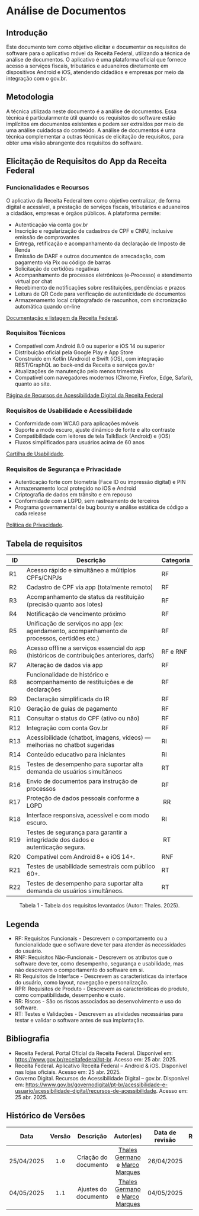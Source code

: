# Análise de Documentos

## Introdução

Este documento tem como objetivo elicitar e documentar os requisitos de software para o aplicativo móvel da Receita Federal, utilizando a técnica de análise de documentos. O aplicativo é uma plataforma oficial que fornece acesso a serviços fiscais, tributários e aduaneiros diretamente em dispositivos Android e iOS, atendendo cidadãos e empresas por meio da integração com o gov.br.

## Metodologia

A técnica utilizada neste documento é a análise de documentos. Essa técnica é particularmente útil quando os requisitos do software estão implícitos em documentos existentes e podem ser extraídos por meio de uma análise cuidadosa do conteúdo. A análise de documentos é uma técnica complementar a outras técnicas de elicitação de requisitos, para obter uma visão abrangente dos requisitos do software.

## Elicitação de Requisitos do App da Receita Federal

### Funcionalidades e Recursos

O aplicativo da Receita Federal tem como objetivo centralizar, de forma digital e acessível, a prestação de serviços fiscais, tributários e aduaneiros a cidadãos, empresas e órgãos públicos. A plataforma permite:

- Autenticação via conta gov.br
- Inscrição e regularização de cadastros de CPF e CNPJ, inclusive emissão de comprovantes
- Entrega, retificação e acompanhamento da declaração de Imposto de Renda
- Emissão de DARF e outros documentos de arrecadação, com pagamento via Pix ou código de barras
- Solicitação de certidões negativas
- Acompanhamento de processos eletrônicos (e‑Processo) e atendimento virtual por chat
- Recebimento de notificações sobre restituições, pendências e prazos
- Leitura de QR Code para verificação de autenticidade de documentos
- Armazenamento local criptografado de rascunhos, com sincronização automática quando on‑line

[Documentação e listagem da Receita Federal](https://www.gov.br/pt-br/sitemap).

### Requisitos Técnicos

- Compatível com Android 8.0 ou superior e iOS 14 ou superior
- Distribuição oficial pela Google Play e App Store
- Construído em Kotlin (Android) e Swift (iOS), com integração REST/GraphQL ao back‑end da Receita e serviços gov.br
- Atualizações de manutenção pelo menos trimestrais
- Compatível com navegadores modernos (Chrome, Firefox, Edge, Safari), quanto ao site.

[Página de Recursos de Acessibilidade Digital da Receita Federal](https://www.gov.br/governodigital/pt-br/acessibilidade-e-usuario/acessibilidade-digital/recursos-de-acessibilidade)

### Requisitos de Usabilidade e Acessibilidade

- Conformidade com WCAG para aplicações móveis
- Suporte a modo escuro, ajuste dinâmico de fonte e alto contraste
- Compatibilidade com leitores de tela TalkBack (Android) e (iOS)
- Fluxos simplificados para usuários acima de 60 anos

[Cartilha de Usabilidade](https://epwg.governoeletronico.gov.br/cartilha-usabilidade.html).

### Requisitos de Segurança e Privacidade

- Autenticação forte com biometria (Face ID ou impressão digital) e PIN
- Armazenamento local protegido no iOS e Android 
- Criptografia de dados em trânsito e em repouso
- Conformidade com a LGPD, sem rastreamento de terceiros
- Programa governamental de bug bounty e análise estática de código a cada release

[Política de Privacidade](https://www.gov.br/pt-br/termos-de-uso).

## Tabela de requisitos

| ID    | Descrição                                                                                    | Categoria |
| ----- | -------------------------------------------------------------------------------------------- | --------- |
| R1    | Acesso rápido e simultâneo a múltiplos CPFs/CNPJs                                            | RF        |
| R2    | Cadastro de CPF via app (totalmente remoto)                                                  | RF        |
| R3 | Acompanhamento de status da restituição (precisão quanto aos lotes)                          | RF        |
| R4 | Notificação de vencimento próximo                                                            | RF        |
| R5 | Unificação de serviços no app (ex: agendamento, acompanhamento de processos, certidões etc.) | RF        |
| R6 | Acesso offline a serviços essencial do app (históricos de contribuições anteriores, darfs)   | RF e RNF  |
| R7 | Alteração de dados via app  | RF |
| R8 | Funcionalidade de histórico e acompanhamento de restituições e de declarações                | RF        |
| R9 | Declaração simplificada do IR                                                                | RF        |
| R10 | Geração de guias de pagamento                                                                | RF        |
| R11 | Consultar o status do CPF (ativo ou não)                                                     | RF        |
| R12 | Integração com conta Gov.br                                                                  | RF        |
| R13 | Acessibilidade (chatbot, imagens, vídeos) — melhorias no chatbot sugeridas                   | RI        |
| R14 | Conteúdo educativo para iniciantes                                                           | RI        |
| R15 | Testes de desempenho para suportar alta demanda de usuários simultâneos                      | RT        |
| R16 | Envio de documentos para instrução de processos                                              | RF        |
| R17 | Proteção de dados pessoais conforme a LGPD                                                   | RR        |
| R18 | Interface responsiva, acessível e com modo escuro.						       | RI |
| R19 | Testes de segurança para garantir a integridade dos dados e autenticação segura. | RT |
| R20 | Compatível com Android 8+ e iOS 14+.                                                         | RNF       |
| R21 | Testes de usabilidade semestrais com público 60+.                                            | RT        |
| R22 | Testes de desempenho para suportar alta demanda de usuários simultâneos.                     | RT        |
<div style="text-align: center;"><p>Tabela 1 - Tabela dos requisitos levantados (Autor: Thales. 2025).</p></div>

## Legenda

- RF: Requisitos Funcionais - Descrevem o comportamento ou a funcionalidade que o software deve ter para atender às necessidades do usuário.
- RNF: Requisitos Não-Funcionais - Descrevem os atributos que o software deve ter, como desempenho, segurança e usabilidade, mas não descrevem o comportamento do software em si.
- RI: Requisitos de Interface - Descrevem as características da interface do usuário, como layout, navegação e personalização.
- RPR: Requisitos de Produto - Descrevem as características do produto, como compatibilidade, desempenho e custo.
- RR: Riscos - São os riscos associados ao desenvolvimento e uso do software.
- RT: Testes e Validações - Descrevem as atividades necessárias para testar e validar o software antes de sua implantação.

## Bibliografia

- Receita Federal. Portal Oficial da Receita Federal. Disponível em: <https://www.gov.br/receitafederal/pt-br>. Acesso em: 25 abr. 2025.
- Receita Federal. Aplicativo Receita Federal – Android & iOS. Disponível nas lojas oficiais. Acesso em: 25 abr. 2025.
- Governo Digital. Recursos de Acessibilidade Digital – gov.br. Disponível em: <https://www.gov.br/governodigital/pt-br/acessibilidade-e-usuario/acessibilidade-digital/recursos-de-acessibilidade>. Acesso em: 25 abr. 2025.

## Histórico de Versões
| Data | Versão | Descrição | Autor(es) | Data de revisão | Revisor(es) |
| :-: | :-: | :-: | :-: | :-: | :-: |
| 25/04/2025 | `1.0` | Criação do documento | [Thales Germano](https://github.com/thalesgvl) e [Marco Marques](https://github.com/marcomarquesdc)| 26/04/2025 | [José Eduardo](https://github.com/jevprado)|
| 04/05/2025 | `1.1` | Ajustes do documento | [Thales Germano](https://github.com/thalesgvl) e [Marco Marques](https://github.com/marcomarquesdc) | 04/05/2025 | [José Eduardo](https://github.com/jevprado)|
